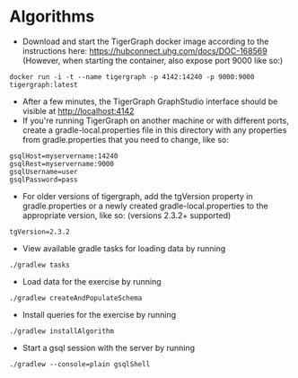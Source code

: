 # Algorithms
- Download and start the TigerGraph docker image according to the instructions here: <https://hubconnect.uhg.com/docs/DOC-168569> (However, when starting the container, also expose port 9000 like so:)
```
docker run -i -t --name tigergraph -p 4142:14240 -p 9000:9000 tigergraph:latest
```
- After a few minutes, the TigerGraph GraphStudio interface should be visible at <http://localhost:4142>
- If you're running TigerGraph on another machine or with different ports, create a gradle-local.properties file in this directory with any properties from gradle.properties that you need to change, like so:
```
gsqlHost=myservername:14240
gsqlRest=myservername:9000
gsqlUsername=user
gsqlPassword=pass
```
- For older versions of tigergraph, add the tgVersion property in gradle.properties or a newly created gradle-local.properties to the appropriate version, like so: (versions 2.3.2+ supported)
```
tgVersion=2.3.2
```
- View available gradle tasks for loading data by running
```
./gradlew tasks
```
- Load data for the exercise by running
```
./gradlew createAndPopulateSchema
```
- Install queries for the exercise by running
```
./gradlew installAlgorithm
```
- Start a gsql session with the server by running
```
./gradlew --console=plain gsqlShell
```
